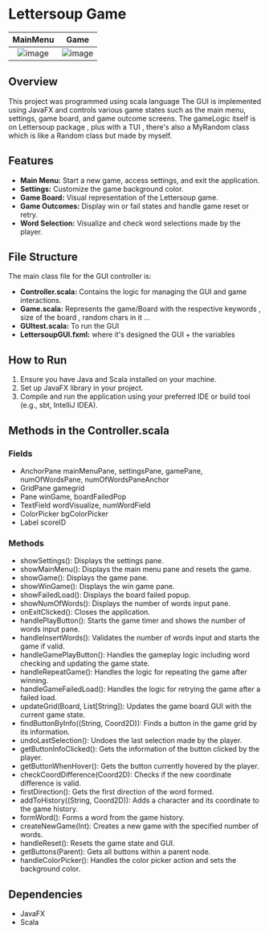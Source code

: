 # Lettersoup Game 
MainMenu                                                                                                 |  Game
:-------------------------------------------------------------------------------------------------------:|:--------------------------------------------------------------------------------------------------------:
![image](https://github.com/Andrxwwww/Lettersoup/assets/117539407/01196654-9890-41ca-b949-bfa2db0dd687)  |  ![image](https://github.com/Andrxwwww/Lettersoup/assets/117539407/deb664ff-977d-4a5d-843c-09b42cb09917)

## Overview
This project was programmed using scala language
The GUI is implemented using JavaFX and controls various game states such as the main menu, settings, game board, and game outcome screens. 
The gameLogic itself is on Lettersoup package , plus with a TUI , there's also a MyRandom class which is like a Random class but made by myself.

## Features
- __Main Menu:__ Start a new game, access settings, and exit the application.
- __Settings:__ Customize the game background color.
- __Game Board:__ Visual representation of the Lettersoup game.
- __Game Outcomes:__ Display win or fail states and handle game reset or retry.
- __Word Selection:__ Visualize and check word selections made by the player.

## File Structure
The main class file for the GUI controller is:
- __Controller.scala:__ Contains the logic for managing the GUI and game interactions.
- __Game.scala:__ Represents the game/Board with the respective keywords , size of the board , random chars in it ...
- __GUItest.scala:__ To run the GUI
- __LettersoupGUI.fxml:__ where it's designed the GUI + the variables

## How to Run
1. Ensure you have Java and Scala installed on your machine.
2. Set up JavaFX library in your project.
3. Compile and run the application using your preferred IDE or build tool (e.g., sbt, IntelliJ IDEA).

## Methods in the Controller.scala
### Fields
- AnchorPane mainMenuPane, settingsPane, gamePane, numOfWordsPane, numOfWordsPaneAnchor
- GridPane gamegrid
- Pane winGame, boardFailedPop
- TextField wordVisualize, numWordField
- ColorPicker bgColorPicker
- Label scoreID
### Methods
- showSettings(): Displays the settings pane.
- showMainMenu(): Displays the main menu pane and resets the game.
- showGame(): Displays the game pane.
- showWinGame(): Displays the win game pane.
- showFailedLoad(): Displays the board failed popup.
- showNumOfWords(): Displays the number of words input pane.
- onExitClicked(): Closes the application.
- handlePlayButton(): Starts the game timer and shows the number of words input pane.
- handleInsertWords(): Validates the number of words input and starts the game if valid.
- handleGamePlayButton(): Handles the gameplay logic including word checking and updating the game state.
- handleRepeatGame(): Handles the logic for repeating the game after winning.
- handleGameFailedLoad(): Handles the logic for retrying the game after a failed load.
- updateGrid(Board, List[String]): Updates the game board GUI with the current game state.
- findButtonByInfo((String, Coord2D)): Finds a button in the game grid by its information.
- undoLastSelection(): Undoes the last selection made by the player.
- getButtonInfoClicked(): Gets the information of the button clicked by the player.
- getButtonWhenHover(): Gets the button currently hovered by the player.
- checkCoordDifference(Coord2D): Checks if the new coordinate difference is valid.
- firstDirection(): Gets the first direction of the word formed.
- addToHistory((String, Coord2D)): Adds a character and its coordinate to the game history.
- formWord(): Forms a word from the game history.
- createNewGame(Int): Creates a new game with the specified number of words.
- handleReset(): Resets the game state and GUI.
- getButtons(Parent): Gets all buttons within a parent node.
- handleColorPicker(): Handles the color picker action and sets the background color.
## Dependencies
- JavaFX
- Scala
